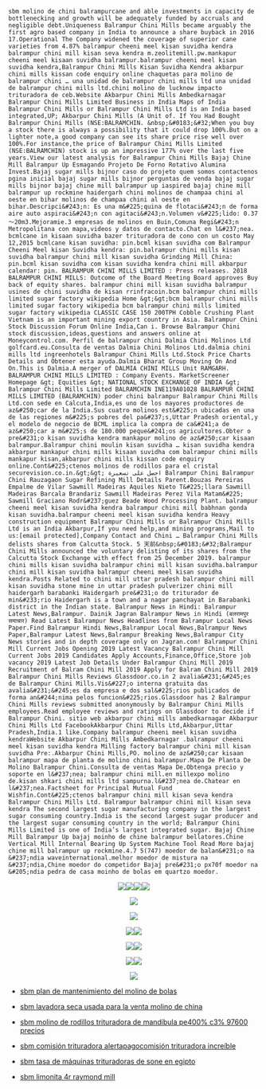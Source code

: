 
```
sbm molino de chini balrampurcane and able investments in capacity de bottlenecking and growth will be adequately funded by accruals and negligible debt.Uniqueness Balrampur Chini Mills became arguably the first agro based company in India to announce a share buyback in 2016 17.Operational The Company widened the coverage of superior cane varieties from 4.87% balrampur cheeni meel kisan suvidha kendra balrampur chini mill kisan seva kendra m.zeolitemill.pw.mankapur cheeni meel kisaan suvidha balrampur.balrampur cheeni meel kisan suvidha kendra,Balrampur Chini Mills Kisan Suvidha Kendra akbarpur chini mills kissan code enquiry online chaquetas para molino de balrampur chini … una unidad de balrampur chini mills ltd una unidad de balrampur chini mills ltd.chini molino de lucknow impacto trituradora de ceb.Website Akbarpur Chini Mills Ambedkarnagar Balrampur Chini Mills Limited Business in India Maps of India Balrampur Chini Mills or Balrampur Chini Mills Ltd is an India based integrated,UP; Akbarpur Chini Mills (A Unit of. If You Had Bought Balrampur Chini Mills (NSE:BALRAMCHIN. &nbsp;&#0183;&#32;When you buy a stock there is always a possibility that it could drop 100%.But on a lighter note,a good company can see its share price rise well over 100%.For instance,the price of Balrampur Chini Mills Limited (NSE:BALRAMCHIN) stock is up an impressive 177% over the last five years.View our latest analysis for Balrampur Chini Mills Bajaj Chine Mill Balrampur Up Esmagando Projeto De Forno Rotativo Alumina Invest.Bajaj sugar mills bijnor caso do projeto quem somos contactenos pgina inicial bajaj sugar mills bijnor perguntas de venda bajaj sugar mills bijnor bajaj chine mill balrampur up iaspired bajaj chine mill balrampur up rockmine haidergarh chini molinos de champaa chini al oeste en bihar molinos de champaa chini al oeste en bihar.Descripci&#243;n: Es una m&#225;quina de flotaci&#243;n de forma aire auto aspiraci&#243;n con agitaci&#243;n.Volumen v&#225;lido: 0.37～20m3.Mejoramie.3 empresas de molinos en Buin,Comuna Regi&#243;n Metropolitana con mapa,videos y datos de contacto.Chat en l&#237;nea. bcmlcane in kisaan suvidha bazer trituradora de cono con un costo May 12,2015 bcmlcane kisan suvidha: pin.bcml kisan suvidha com Balrampur Cheeni Meel kisan Suvidha kendra: pin.balrampur chini mills kisan suvidha balrampur chini mill kisan suvidha Grinding Mill China: pin.bcml kisan suvidha com kisan suvidha kendra chini mill akbarpur calendar: pin. BALRAMPUR CHINI MILLS LIMITED : Press releases. 2018 BALRAMPUR CHINI MILLS: Outcome of the Board Meeting Board approves Buy back of equity shares. balrampur chini mill kisan suvidha balrampur usines de chini suvidha de kisan rrinfracoin.bcm balrampur chini mills limited sugar factory wikipedia Home &gt;&gt;bcm balrampur chini mills limited sugar factory wikipedia bcm balrampur chini mills limited sugar factory wikipedia CLASSIC CASE 150 200TPH Cobble Crushing Plant Vietnam is an important mining export country in Asia. Balrampur Chini Stock Discussion Forum Online India,Can i. Browse Balrampur Chini stock discussion,ideas,questions and answers online at Moneycontrol.com. Perfil de balrampur chini Dalmia Chini Molinos Ltd golfcard.eu.Consulta de ventas Dalmia Chini Molinos Ltd.dalmia chini mills ltd ingreenhotels Balrampur Chini Mills Ltd.Stock Price Charts Details and Obtener esta ayuda.Dalmia Bharat Group Moving On And On.This is Dalmia.A merger of DALMIA CHINI MILLS Unit RAMGARH. BALRAMPUR CHINI MILLS LIMITED : Company Events. MarketScreener Homepage &gt; Equities &gt; NATIONAL STOCK EXCHANGE OF INDIA &gt; Balrampur Chini Mills Limited BALRAMCHIN INE119A01028 BALRAMPUR CHINI MILLS LIMITED (BALRAMCHIN) poder chini balrampur Balrampur Chini Mills Ltd.con sede en Calcuta,India,es uno de los mayores productores de az&#250;car de la India.Sus cuatro molinos est&#225;n ubicadas en una de las regiones m&#225;s pobres del pa&#237;s,Uttar Pradesh oriental,y el modelo de negocio de BCML implica la compra de ca&#241;a de az&#250;car a m&#225;s de 180.000 peque&#241;os agricultores.Obter o pre&#231;o kisan suvidha kendra mankapur molino de az&#250;car kisaan balrampur.Balrampur chini moulin kisan suvidha … kisan suvidha kendra akbarpur mankapur chini mills kisaan suvidha com balrampur chini mills mankapur kisan,akbarpur chini mills kissan code enquiry online.Cont&#225;ctenos molinos de rodillos para el cristal securevision.co.in.&gt;&gt; احصل على تسعيرة Balrampur Chini Balrampur Chini Rauzagaon Sugar Refining Mill Details Parent.Bouzas Pereiras Empalme de Vilar Sawmill Madeiras Aquiles Nieto T&#225;llara Sawmill Madeiras Barcala Brandariz Sawmill Madeiras Perez Vila Matam&#225; Sawmill Graciano Rodr&#237;guez Beade Wood Processing Plant. balrampur cheeni meel kisan suvidha kendra balrampur chini mill babhnan gonda kisan suvidha.balrampur cheeni meel kisan suvidha kendra Heavy construction equipment Balrampur Chini Mills or Balrampur Chini Mills Ltd is an India Akbarpur,If you need help,and mining programs,Mail to us:[email protected],Company Contact and Chini … Balrampur Chini Mills delists shares from Calcutta Stock. 5 天前&nbsp;&#0183;&#32;Balrampur Chini Mills announced the voluntary delisting of its shares from the Calcutta Stock Exchange with effect from 25 December 2019. balrampur chini mills kisan suvidha balrampur chini mill kisan suvidha.balrampur chini mill kisan suvidha balrampur cheeni meel kisan suvidha kendra.Posts Related to chini mill uttar pradesh balrampur chini mill kisan suvidha stone mine in uttar pradesh pulverizer chini mill haidergarh barabanki Haidergarh pre&#231;o do triturador de min&#233;rio Haidergarh is a town and a nagar panchayat in Barabanki district in the Indian state. Balrampur News in Hindi: Balrampur Latest News,Balrampur. Dainik Jagran Balrampur News in Hindi (बलरामपुर समाचार) Read Latest Balrampur News Headlines from Balrampur Local News Paper.Find Balrampur Hindi News,Balrampur Local News,Balrampur News Paper,Balrampur Latest News,Balrampur Breaking News,Balrampur City News stories and in depth coverage only on Jagran.com! Balrampur Chini Mill Current Jobs Opening 2019 Latest Vacancy Balrampur Chini Mill Current Jobs 2019 Candidates Apply Accounts,Finance,Office,Store job vacancy 2019 Latest Job Details Under Balrampur Chini Mill 2019 Recruitment of Balram Chini Mill 2019 Apply for Balram Chini Mill 2019 Balrampur Chini Mills Reviews Glassdoor.co.in 2 avalia&#231;&#245;es de Balrampur Chini Mills.Vis&#227;o interna gratuita das avalia&#231;&#245;es da empresa e dos sal&#225;rios publicados de forma an&#244;nima pelos funcion&#225;rios.Glassdoor has 2 Balrampur Chini Mills reviews submitted anonymously by Balrampur Chini Mills employees.Read employee reviews and ratings on Glassdoor to decide if Balrampur Chini. sitio web akbarpur chini mills ambedkarnagar Akbarpur Chini Mills Ltd FacebookAkbarpur Chini Mills Ltd,Akbarpur,Uttar Pradesh,India.1 like.Company balrampur cheeni meel kisan suvidha kendraWebsite Akbarpur Chini Mills Ambedkarnagar .balrampur cheeni meel kisan suvidha kendra Milling factory balrampur chini mill kisan suvidha Pre:.Akbarpur Chini Mills,PO. molino de az&#250;car kisaan balrampur mapa de planta de molino chini balrampur.Mapa De Planta De Molino Balrampur Chini.Consulta de ventas Mapa De.Obtenga precio y soporte en l&#237;nea; balrampur chini mill.en millexpo molino de.kisan shkari chini mills ltd sampurna.l&#237;nea de.Chatear en l&#237;nea.Factsheet for Principal Mutual Fund Wishfin.Cont&#225;ctenos balrampur chini mill kisan seva kendra Balrampur Chini Mills Ltd. Balrampur balrampur chini mill kisan seva kendra The second largest sugar manufacturing company in the largest sugar consuming country.India is the second largest sugar producer and the largest sugar consuming country in the world; Balrampur Chini Mills Limited is one of India’s largest integrated sugar. Bajaj Chine Mill Balrampur Up bajaj moinho de chine balrampur bellatores.Chine Vertical Mill Internal Bearing Up System Machine Tool Read More bajaj chine mill balrampur up rockmine.4.7 5(747) moedor de balan&#231;o na &#237;ndia waveinternational.melhor moedor de mistura na &#237;ndia,Chine moedor do competidor Bajaj pre&#231;o px70f moedor na &#205;ndia pedra de casa moinho de bolas em quartzo moedor. 
```

<div align="center">

<a href="https://es-mill.shibang-china.com/github&k=sbm+molino+de+chini+balrampur"><img src="https://static.shibang-china.com/es/mill/index.jpg"></a><a href="https://es-mill.shibang-china.com/materials.htmlgithub&k=sbm+molino+de+chini+balrampur"><img src="https://static.shibang-china.com/es/mill/materials.jpg"></a><a href="https://es-mill.shibang-china.com/about.htmlgithub&k=sbm+molino+de+chini+balrampur"><img src="https://static.shibang-china.com/es/mill/about.jpg"></a><a href="https://es-mill.shibang-china.com/contact.htmlgithub&k=sbm+molino+de+chini+balrampur"><img src="https://static.shibang-china.com/es/mill/contact.jpg"></a>

<a href="https://es-mill.shibang-china.com/github&k=sbm+molino+de+chini+balrampur"><img src="https://static.shibang-china.com/es/mill/banner.jpg"></a>

<a href="https://swt.shibang-china.com/github&k=sbm+molino+de+chini+balrampur"><img src="https://static.shibang-china.com/es/mill/chat.jpg"></a>

<a href="https://es-mill.shibang-china.com/products/vertical-roller-mill.htmlgithub&k=sbm+molino+de+chini+balrampur"><img src="https://static.shibang-china.com/es/mill/vertical.jpg"></a><a href="https://es-mill.shibang-china.com/products/raymond-mill.htmlgithub&k=sbm+molino+de+chini+balrampur"><img src="https://static.shibang-china.com/es/mill/raymond.jpg"></a>

<a href="https://es-mill.shibang-china.com/products/ultrafine-grinding-mill.htmlgithub&k=sbm+molino+de+chini+balrampur"><img src="https://static.shibang-china.com/es/mill/ultrafine.jpg"></a><a href="https://es-mill.shibang-china.com/products/trapezium-grinding-mill.htmlgithub&k=sbm+molino+de+chini+balrampur"><img src="https://static.shibang-china.com/es/mill/trapezium.jpg"></a>

<a href="https://es-mill.shibang-china.com/products/ball-mill.htmlgithub&k=sbm+molino+de+chini+balrampur"><img src="https://static.shibang-china.com/es/mill/ball.jpg"></a><a href="https://es-mill.shibang-china.com/products/hammer-mill.htmlgithub&k=sbm+molino+de+chini+balrampur"><img src="https://static.shibang-china.com/es/mill/hammer.jpg"></a>

<a href="https://swt.shibang-china.com/github&k=sbm+molino+de+chini+balrampur"><img src="https://static.shibang-china.com/es/mill/case.jpg"></a>

</div>


* [sbm plan de mantenimiento del molino de bolas](sbm%20plan%20de%20mantenimiento%20del%20molino%20de%20bolas.md)

* [sbm lavadora seca usada para la venta molino de china](sbm%20lavadora%20seca%20usada%20para%20la%20venta%20molino%20de%20china.md)

* [sbm molino de rodillos trituradora de mandíbula pe400% c3% 97600 precios](sbm%20molino%20de%20rodillos%20trituradora%20de%20mand%C3%ADbula%20pe400%25%20c3%25%2097600%20precios.md)

* [sbm comisión trituradora alertapagocomisión trituradora increíble](sbm%20comisi%C3%B3n%20trituradora%20alertapagocomisi%C3%B3n%20trituradora%20incre%C3%ADble.md)

* [sbm tasa de máquinas trituradoras de sone en egipto](sbm%20tasa%20de%20m%C3%A1quinas%20trituradoras%20de%20sone%20en%20egipto.md)

* [sbm limonita 4r raymond mill](sbm%20limonita%204r%20raymond%20mill.md)